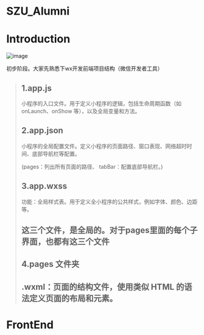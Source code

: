 # SZU_Alumni


# Introduction

![image](https://github.com/user-attachments/assets/908a3cd9-6004-4c79-abe2-aa6be7315179)



初步阶段。大家先熟悉下wx开发前端项目结构（微信开发者工具）

> ## 1.app.js
>
> 小程序的入口文件。用于定义小程序的逻辑，包括生命周期函数（如 onLaunch、onShow 等），以及全局变量和方法。
>
> ## 2.app.json
>
> 小程序的全局配置文件。定义小程序的页面路径、窗口表现、网络超时时间、底部导航栏等配置。
>
> (pages：列出所有页面的路径、 tabBar：配置底部导航栏。)
>
> ## 3.app.wxss
>
> 功能：全局样式表。用于定义全小程序的公共样式，例如字体、颜色、边距等。
>
> ## **这三个文件，是全局的。对于pages里面的每个子界面，也都有这三个文件**
>
> ## 4.pages 文件夹
>
> ## .wxml：页面的结构文件，使用类似 HTML 的语法定义页面的布局和元素。

# FrontEnd


